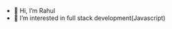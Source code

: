 - 👋 Hi, I’m Rahul
- 👀 I’m interested in full stack development(Javascript)

<!---
rdutta845/rdutta845 is a ✨ special ✨ repository because its `README.md` (this file) appears on your GitHub profile.
You can click the Preview link to take a look at your changes.
--->
